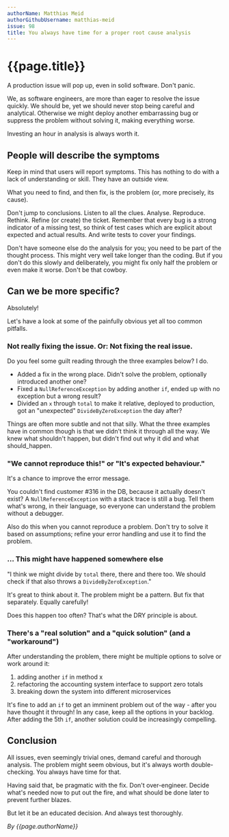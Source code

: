 ```yaml
---
authorName: Matthias Meid
authorGithubUsername: matthias-meid
issue: 98
title: You always have time for a proper root cause analysis
---
```

# {{page.title}}

A production issue will pop up, even in solid software. Don't panic.

We, as software engineers, are more than eager to resolve the issue quickly. We should be, yet we should never stop being careful and analytical. Otherwise we might deploy another embarrassing bug or suppress the problem without solving it, making everything worse.

Investing an hour in analysis is always worth it.

## People will describe the symptoms

Keep in mind that users will report symptoms. This has nothing to do with a lack of understanding or skill. They have an outside view.

What you need to find, and then fix, is the problem (or, more precisely, its cause).

Don't jump to conclusions. Listen to all the clues. Analyse. Reproduce. Rethink. Refine (or create) the ticket. Remember that every bug is a strong indicator of a missing test, so think of test cases which are explicit about expected and actual results. And write tests to cover your findings.

Don't have someone else do the analysis for you; you need to be part of the thought process. This might very well take longer than the coding. But if you don't do this slowly and deliberately, you might fix only half the problem or even make it worse. Don't be that cowboy.

## Can we be more specific?

Absolutely!

Let's have a look at some of the painfully obvious yet all too common pitfalls.

### Not really fixing the issue. Or: Not fixing the real issue.

Do you feel some guilt reading through the three examples below? I do.

* Added a fix in the wrong place. Didn't solve the problem, optionally introduced another one?
* Fixed a `NullReferenceException` by adding another `if`, ended up with no exception but a wrong result?
* Divided an `x` through `total` to make it relative, deployed to production, got an "unexpected" `DivideByZeroException` the day after?

Things are often more subtle and not that silly. What the three examples have in common though is that we didn't think it through all the way. We knew what shouldn't happen, but didn't find out why it did and what should_happen.

### "We cannot reproduce this!" or "It's expected behaviour."

It's a chance to improve the error message.

You couldn't find customer #316 in the DB, because it actually doesn't exist? A `NullReferenceException` with a stack trace is still a bug. Tell them what's wrong, in their language, so everyone can understand the problem without a debugger.

Also do this when you cannot reproduce a problem. Don't try to solve it based on assumptions; refine your error handling and use it to find the problem.

### ... This might have happened somewhere else

"I think we might divide by `total` there, there and there too. We should check if that also throws a `DivideByZeroException`."

It's great to think about it. The problem might be a pattern. But fix that separately. Equally carefully!

Does this happen too often? That's what the DRY principle is about.

### There's a "real solution" and a "quick solution" (and a "workaround")

After understanding the problem, there might be multiple options to solve or work around it:

1. adding another `if` in method x
2. refactoring the accounting system interface to support zero totals
3. breaking down the system into different microservices

It's fine to add an `if` to get an imminent problem out of the way - after you have thought it through! In any case, keep all the options in your backlog. After adding the 5th `if`, another solution could be increasingly compelling.

## Conclusion

All issues, even seemingly trivial ones, demand careful and thorough analysis. The problem might seem obvious, but it's always worth double-checking. You always have time for that.

Having said that, be pragmatic with the fix. Don't over-engineer. Decide what's needed now to put out the fire, and what should be done later to prevent further blazes.

But let it be an educated decision. And always test thoroughly.

*By {{page.authorName}}*